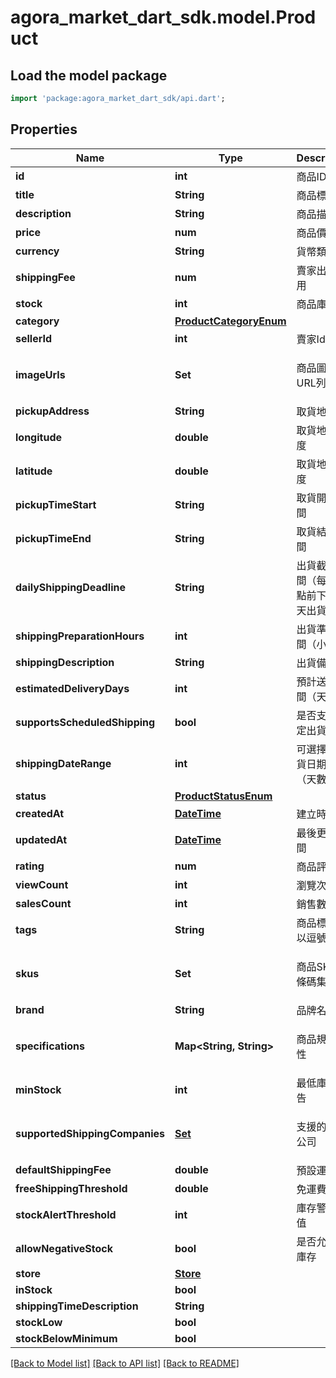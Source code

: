 # agora_market_dart_sdk.model.Product

## Load the model package
```dart
import 'package:agora_market_dart_sdk/api.dart';
```

## Properties
Name | Type | Description | Notes
------------ | ------------- | ------------- | -------------
**id** | **int** | 商品ID | [optional] 
**title** | **String** | 商品標題 | 
**description** | **String** | 商品描述 | 
**price** | **num** | 商品價格 | 
**currency** | **String** | 貨幣類型 | 
**shippingFee** | **num** | 賣家出貨費用 | 
**stock** | **int** | 商品庫存 | 
**category** | [**ProductCategoryEnum**](ProductCategoryEnum.md) |  | 
**sellerId** | **int** | 賣家Id | 
**imageUrls** | **Set<String>** | 商品圖片URL列表 | [optional] [default to const {}]
**pickupAddress** | **String** | 取貨地址 | 
**longitude** | **double** | 取貨地址經度 | 
**latitude** | **double** | 取貨地址緯度 | 
**pickupTimeStart** | **String** | 取貨開始時間 | 
**pickupTimeEnd** | **String** | 取貨結束時間 | 
**dailyShippingDeadline** | **String** | 出貨截止時間（每天幾點前下單當天出貨） | [optional] 
**shippingPreparationHours** | **int** | 出貨準備時間（小時） | [optional] 
**shippingDescription** | **String** | 出貨備註 | [optional] 
**estimatedDeliveryDays** | **int** | 預計送達時間（天數） | [optional] 
**supportsScheduledShipping** | **bool** | 是否支持指定出貨日期 | [optional] 
**shippingDateRange** | **int** | 可選擇的出貨日期範圍（天數） | [optional] 
**status** | [**ProductStatusEnum**](ProductStatusEnum.md) |  | 
**createdAt** | [**DateTime**](DateTime.md) | 建立時間 | [optional] 
**updatedAt** | [**DateTime**](DateTime.md) | 最後更新時間 | [optional] 
**rating** | **num** | 商品評分 | [optional] 
**viewCount** | **int** | 瀏覽次數 | [optional] 
**salesCount** | **int** | 銷售數量 | [optional] 
**tags** | **String** | 商品標籤，以逗號分隔 | [optional] 
**skus** | **Set<String>** | 商品SKU或條碼集合 | [optional] [default to const {}]
**brand** | **String** | 品牌名稱 | [optional] 
**specifications** | **Map<String, String>** | 商品規格屬性 | [optional] [default to const {}]
**minStock** | **int** | 最低庫存警告 | [optional] 
**supportedShippingCompanies** | [**Set<ShippingCompanyEnum>**](ShippingCompanyEnum.md) | 支援的物流公司 | [optional] [default to const {}]
**defaultShippingFee** | **double** | 預設運費 | [optional] 
**freeShippingThreshold** | **double** | 免運費門檻 | [optional] 
**stockAlertThreshold** | **int** | 庫存警告閾值 | [optional] 
**allowNegativeStock** | **bool** | 是否允許負庫存 | [optional] 
**store** | [**Store**](Store.md) |  | [optional] 
**inStock** | **bool** |  | [optional] 
**shippingTimeDescription** | **String** |  | [optional] 
**stockLow** | **bool** |  | [optional] 
**stockBelowMinimum** | **bool** |  | [optional] 

[[Back to Model list]](../README.md#documentation-for-models) [[Back to API list]](../README.md#documentation-for-api-endpoints) [[Back to README]](../README.md)


